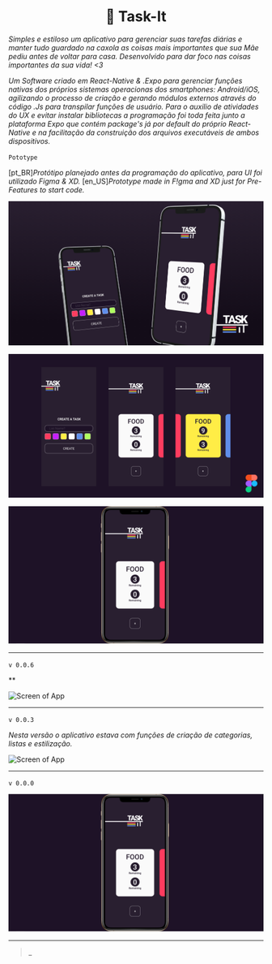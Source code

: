  <h1 align="center">🧪 Task-It</h1>

*Simples e estiloso um aplicativo para gerenciar suas tarefas diárias e manter tudo guardado na caxola as coisas mais importantes que sua Mãe pediu antes de voltar para casa. Desenvolvido para dar foco nas coisas importantes da sua vida! <3*

*Um Software criado em React-Native & .Expo para gerenciar funções nativas dos próprios sistemas operacionas dos smartphones: Android/iOS, agilizando o processo de criação e gerando módulos externos através do código .Js para transpilar funções de usuário. Para o auxilio de atividades do UX e evitar instalar bibliotecas a programação foi toda feita junto a plataforma Expo que contém package's já por default do próprio React-Native e na facilitação da construição dos arquivos executáveis de ambos dispositivos.*

`Pototype`

[pt_BR]*Protótipo planejado antes da programação do aplicativo, para UI foi utilizado Figma & XD.*
[en_US]*Prototype made in F!gma and XD just for Pre-Features to start code.*

![App Preview](/src/assets/img/Task-It-cover.png)

![App Preview](/src/assets/img/TASK-IT.png)

![App Preview](/src/assets/img/Task-It-v0.png)

---

`v 0.0.6`

**

![Screen of App](/assets/img/Screen-v6.PNG)

---

`v 0.0.3`

*Nesta versão o aplicativo estava com funções de criação de categorias, listas e estilização.*

![Screen of App](/src/assets/img/Screen-v3.png)

---

`v 0.0.0`

![Screen of App](/src/assets/img/Task-It-v0.png)


---

  >_

